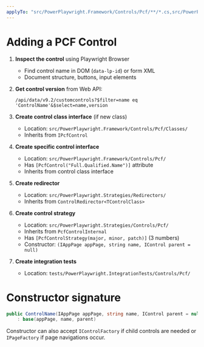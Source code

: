```yaml
---
applyTo: "src/PowerPlaywright.Framework/Controls/Pcf/**/*.cs,src/PowerPlaywright.Strategies/Controls/Pcf/**/*.cs,src/PowerPlaywright.Strategies/Redirectors/**/*.cs"
---
```


# Adding a PCF Control

1. **Inspect the control** using Playwright Browser
   - Find control name in DOM (`data-lp-id`) or form XML
   - Document structure, buttons, input elements

2. **Get control version** from Web API:
   ```
   /api/data/v9.2/customcontrols?$filter=name eq 'ControlName'&$select=name,version
   ```

3. **Create control class interface** (if new class)
   - Location: `src/PowerPlaywright.Framework/Controls/Pcf/Classes/`
   - Inherits from `IPcfControl`

4. **Create specific control interface**
   - Location: `src/PowerPlaywright.Framework/Controls/Pcf/`
   - Has `[PcfControl("Full.Qualified.Name")]` attribute
   - Inherits from control class interface

5. **Create redirector**
   - Location: `src/PowerPlaywright.Strategies/Redirectors/`
   - Inherits from `ControlRedirector<TControlClass>`

6. **Create control strategy**
   - Location: `src/PowerPlaywright.Strategies/Controls/Pcf/`
   - Inherits from `PcfControlInternal`
   - Has `[PcfControlStrategy(major, minor, patch)]` (3 numbers)
   - Constructor: `(IAppPage appPage, string name, IControl parent = null)`

7. **Create integration tests**
   - Location: `tests/PowerPlaywright.IntegrationTests/Controls/Pcf/`

# Constructor signature

```csharp
public ControlName(IAppPage appPage, string name, IControl parent = null)
    : base(appPage, name, parent)
```

Constructor can also accept `IControlFactory` if child controls are needed or `IPageFactory` if page navigations occur.